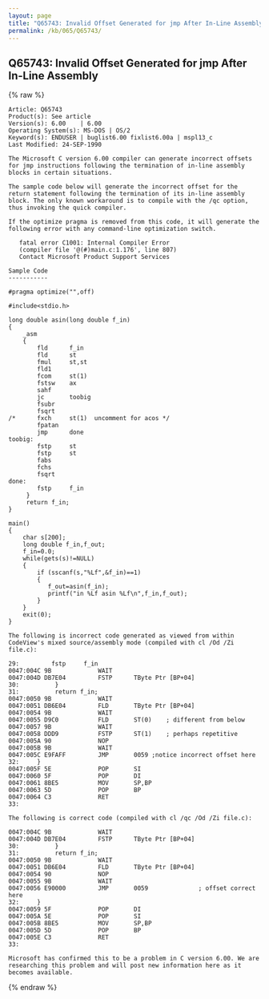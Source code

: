 ```yaml
---
layout: page
title: "Q65743: Invalid Offset Generated for jmp After In-Line Assembly"
permalink: /kb/065/Q65743/
---
```


## Q65743: Invalid Offset Generated for jmp After In-Line Assembly

{% raw %}

	Article: Q65743
	Product(s): See article
	Version(s): 6.00    | 6.00
	Operating System(s): MS-DOS | OS/2
	Keyword(s): ENDUSER | buglist6.00 fixlist6.00a | mspl13_c
	Last Modified: 24-SEP-1990
	
	The Microsoft C version 6.00 compiler can generate incorrect offsets
	for jmp instructions following the termination of in-line assembly
	blocks in certain situations.
	
	The sample code below will generate the incorrect offset for the
	return statement following the termination of its in-line assembly
	block. The only known workaround is to compile with the /qc option,
	thus invoking the quick compiler.
	
	If the optimize pragma is removed from this code, it will generate the
	following error with any command-line optimization switch.
	
	   fatal error C1001: Internal Compiler Error
	   (compiler file '@(#)main.c:1.176', line 807)
	   Contact Microsoft Product Support Services
	
	Sample Code
	-----------
	
	#pragma optimize("",off)
	
	#include<stdio.h>
	
	long double asin(long double f_in)
	{
	    _asm
	    {
	        fld      f_in
	        fld      st
	        fmul     st,st
	        fld1
	        fcom     st(1)
	        fstsw    ax
	        sahf
	        jc       toobig
	        fsubr
	        fsqrt
	/*      fxch     st(1)  uncomment for acos */
	        fpatan
	        jmp      done
	toobig:
	        fstp     st
	        fstp     st
	        fabs
	        fchs
	        fsqrt
	done:
	        fstp     f_in
	     }
	     return f_in;
	}
	
	main()
	{
	    char s[200];
	    long double f_in,f_out;
	    f_in=0.0;
	    while(gets(s)!=NULL)
	    {
	        if (sscanf(s,"%Lf",&f_in)==1)
	        {
	           f_out=asin(f_in);
	           printf("in %Lf asin %Lf\n",f_in,f_out);
	        }
	    }
	    exit(0);
	}
	
	The following is incorrect code generated as viewed from within
	CodeView's mixed source/assembly mode (compiled with cl /Od /Zi
	file.c):
	
	29:         fstp     f_in
	0047:004C 9B             WAIT
	0047:004D DB7E04         FSTP      TByte Ptr [BP+04]
	30:          }
	31:          return f_in;
	0047:0050 9B             WAIT
	0047:0051 DB6E04         FLD       TByte Ptr [BP+04]
	0047:0054 9B             WAIT
	0047:0055 D9C0           FLD       ST(0)    ; different from below
	0047:0057 9B             WAIT
	0047:0058 DDD9           FSTP      ST(1)    ; perhaps repetitive
	0047:005A 90             NOP
	0047:005B 9B             WAIT
	0047:005C E9FAFF         JMP       0059 ;notice incorrect offset here
	32:     }
	0047:005F 5E             POP       SI
	0047:0060 5F             POP       DI
	0047:0061 8BE5           MOV       SP,BP
	0047:0063 5D             POP       BP
	0047:0064 C3             RET
	33:
	
	The following is correct code (compiled with cl /qc /Od /Zi file.c):
	
	0047:004C 9B             WAIT
	0047:004D DB7E04         FSTP      TByte Ptr [BP+04]
	30:          }
	31:          return f_in;
	0047:0050 9B             WAIT
	0047:0051 DB6E04         FLD       TByte Ptr [BP+04]
	0047:0054 90             NOP
	0047:0055 9B             WAIT
	0047:0056 E90000         JMP       0059              ; offset correct here
	32:     }
	0047:0059 5F             POP       DI
	0047:005A 5E             POP       SI
	0047:005B 8BE5           MOV       SP,BP
	0047:005D 5D             POP       BP
	0047:005E C3             RET
	33:
	
	Microsoft has confirmed this to be a problem in C version 6.00. We are
	researching this problem and will post new information here as it
	becomes available.

{% endraw %}
